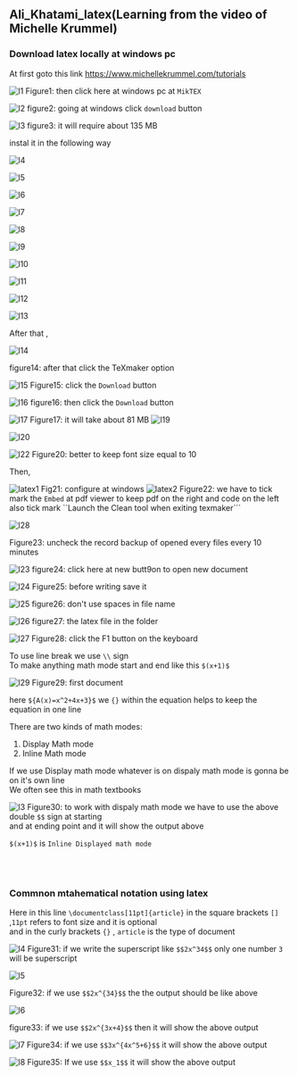 ## Ali_Khatami_latex(Learning from the video of Michelle Krummel)
### Download latex locally at windows pc

At first goto this link https://www.michellekrummel.com/tutorials

![l1](https://github.com/C191068/Ali_Khatami_latex/assets/89090776/7ac2a6e0-6326-4c4d-94f2-f2d18c00ed1e)
Figure1: then click here at windows pc at ```MikTEX```<br>

![l2](https://github.com/C191068/Ali_Khatami_latex/assets/89090776/1d62ccac-10b2-42eb-8d1c-60b9b99578fa)
figure2: going at windows click ```download``` button<br>

![l3](https://github.com/C191068/Ali_Khatami_latex/assets/89090776/0bd8d579-1e2c-4618-a338-e76094fb9da0)
figure3: it will require about 135 MB

instal it in the following way

![l4](https://github.com/C191068/Ali_Khatami_latex/assets/89090776/97b46d6f-e8c9-4ac6-9b46-0352bcbb3748)

![l5](https://github.com/C191068/Ali_Khatami_latex/assets/89090776/25bcc3a0-e380-423f-81e4-b4220d66f6c7)

![l6](https://github.com/C191068/Ali_Khatami_latex/assets/89090776/eb302d12-15bb-4ae2-8c76-d06ceaf248ff)

![l7](https://github.com/C191068/Ali_Khatami_latex/assets/89090776/4ea90544-0aa2-4dbd-bddf-1f776f4f92f4)

![l8](https://github.com/C191068/Ali_Khatami_latex/assets/89090776/6edef424-22c3-4654-b6e9-4b393a7e18a2)

![l9](https://github.com/C191068/Ali_Khatami_latex/assets/89090776/549698ab-13ac-4b5d-899f-de8c7e290e25)

![l10](https://github.com/C191068/Ali_Khatami_latex/assets/89090776/3c8f3b57-97bb-4ca8-a2f0-74bd8ef92ca7)

![l11](https://github.com/C191068/Ali_Khatami_latex/assets/89090776/d859efef-8844-42e7-98f9-11e71c36ea1f)

![l12](https://github.com/C191068/Ali_Khatami_latex/assets/89090776/06c52ef1-98fb-4195-a4ac-8b23443d2849)


![l13](https://github.com/C191068/Ali_Khatami_latex/assets/89090776/eaf3df89-4abb-4b63-8202-5ba4ac3e194a)

After that ,

![l14](https://github.com/C191068/Ali_Khatami_latex/assets/89090776/5f00dea1-b5ae-43ad-80f5-74df8ec17d1c)

figure14: after that click the TeXmaker option<br>


![l15](https://github.com/C191068/Ali_Khatami_latex/assets/89090776/c2848a4d-39c0-4bd2-8417-49e465892daf)
Figure15: click the ```Download``` button<br>

![l16](https://github.com/C191068/Ali_Khatami_latex/assets/89090776/aa210011-92da-4ba6-938e-f6ef1c19f26c)
figure16: then click the ```Download``` button<br>

![l17](https://github.com/C191068/Ali_Khatami_latex/assets/89090776/aeed7937-39c0-4d2d-ab3b-cd6075f36b96)
Figure17: it will take about 81 MB
![l19](https://github.com/C191068/Ali_Khatami_latex/assets/89090776/0c51461a-2efd-4e1e-b226-08d9a925b756)

![l20](https://github.com/C191068/Ali_Khatami_latex/assets/89090776/2c22e4d1-38a4-4918-b522-f36d2b09f89d)

![l22](https://github.com/C191068/Ali_Khatami_latex/assets/89090776/051c8dd5-fb60-4f57-b0e6-d3d3022752be)
Figure20: better to keep font size equal to 10<br>


Then,<br>

![latex1](https://github.com/C191068/Ali_Khatami_latex/assets/89090776/61326b47-b469-4e35-befb-ad99efaa8344)
Fig21: configure at windows
![latex2](https://github.com/C191068/Ali_Khatami_latex/assets/89090776/525f15e3-34e2-43e0-ad4f-d9ac3bc4b58e)
Figure22: we have to tick mark the ```Embed``` at pdf viewer to keep pdf on the right and code on the left <br>
also tick mark ``Launch the Clean tool when exiting texmaker``` <br>

![l28](https://github.com/C191068/Ali_Khatami_latex/assets/89090776/a98bb125-82cc-4d24-ab1c-424f88d36669)

Figure23: uncheck the record backup of opened every files every 10 minutes<br>

![l23](https://github.com/C191068/Ali_Khatami_latex/assets/89090776/73fddcf0-2949-4f3b-8225-2f9dd3c0e102)
figure24: click here at new butt9on to open new document 


![l24](https://github.com/C191068/Ali_Khatami_latex/assets/89090776/71cedabe-cd2f-4ad2-973f-0a7dc0650952)
Figure25: before writing save it<br>

![l25](https://github.com/C191068/Ali_Khatami_latex/assets/89090776/ea14f233-3931-416b-8964-f6e70dfe07e7)
figure26: don't use spaces in file name 

![l26](https://github.com/C191068/Ali_Khatami_latex/assets/89090776/cf259194-d3cb-4e5d-ab50-3407369ccc06)
figure27: the latex file in the folder

![l27](https://github.com/C191068/Ali_Khatami_latex/assets/89090776/94fd3dfa-f357-4505-8746-b3f68f86d556)
Figure28: click the F1 button on the keyboard<br>

To use line break we use ```\\``` sign<br>
To make anything math mode start and end like this ```$(x+1)$``` <br>

![l29](https://github.com/C191068/Ali_Khatami_latex/assets/89090776/2aabdd4e-e8ea-4631-8c9a-8c1d14ebe2a4)
Figure29: first document

here ```${A(x)=x^2+4x+3}$``` we ```{}``` within the equation helps to keep the equation in one line <br>

There are two kinds of math modes:<br>
1. Display Math mode<br>
2. Inline Math mode<br>

If we use Display math mode whatever is on dispaly math mode is gonna be on it's own line <br>
We often see this in math textbooks<br>


![l3](https://github.com/C191068/Ali_Khatami_latex/assets/89090776/e468de49-7d20-4136-9911-1519e0e561a4)
Figure30: to work with dispaly math mode we have to use the above  double ```$$``` sign at starting <br>
and at ending point and it will show the output above<br>


```$(x+1)$``` is ```Inline Displayed math mode```



<br><br>


### Commnon mtahematical notation using latex

Here in this line ```\documentclass[11pt]{article}``` in the square brackets ```[]``` ,```11pt``` refers to font size and it is optional<br>
and in the curly brackets ```{}``` , ```article``` is the type of document<br>

![l4](https://github.com/C191068/Ali_Khatami_latex/assets/89090776/3b198158-4609-4088-9cbb-95dd9828921a)
Figure31: if we write the superscript like ```$$2x^34$$``` only one number ```3``` will be superscript<br>

![l5](https://github.com/C191068/Ali_Khatami_latex/assets/89090776/a5b6dede-a99c-4e03-9336-a1068a7bc1c8)

Figure32: if we use ```$$2x^{34}$$``` the the output should be like above <br>

![l6](https://github.com/C191068/Ali_Khatami_latex/assets/89090776/a9840745-e85d-4022-b346-b5353240cc6d)

figure33: if we use ```$$2x^{3x+4}$$``` then it will show the above output<br>

![l7](https://github.com/C191068/Ali_Khatami_latex/assets/89090776/df76d3d5-7f94-44f7-90aa-ae7abad66f4d)
Figure34: if we use ```$$3x^{4x^5+6}$$``` it will show the above output<br>


![l8](https://github.com/C191068/Ali_Khatami_latex/assets/89090776/bb15b235-f51f-4145-87c6-5434ad3156ac)
Figure35: If we use ```$$x_1$$``` it will show the above output<br>











